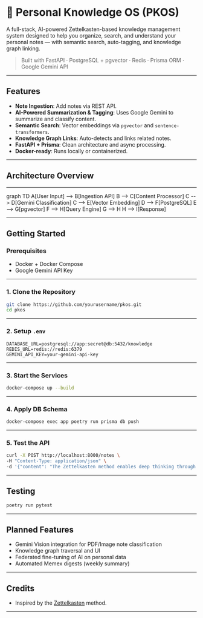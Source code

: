 # 🧠 Personal Knowledge OS (PKOS)

A full-stack, AI-powered Zettelkasten-based knowledge management system designed to help you organize, search, and understand your personal notes — with semantic search, auto-tagging, and knowledge graph linking.

> Built with FastAPI · PostgreSQL + pgvector · Redis · Prisma ORM · Google Gemini API

---

## Features

- **Note Ingestion**: Add notes via REST API.
- **AI-Powered Summarization & Tagging**: Uses Google Gemini to summarize and classify content.
- **Semantic Search**: Vector embeddings via `pgvector` and `sentence-transformers`.
- **Knowledge Graph Links**: Auto-detects and links related notes.
- **FastAPI + Prisma**: Clean architecture and async processing.
- **Docker-ready**: Runs locally or containerized.

---

## Architecture Overview

---

graph TD
    A[User Input] --> B[Ingestion API]
    B --> C[Content Processor]
    C --> D[Gemini Classification]
    C --> E[Vector Embedding]
    D --> F[PostgreSQL]
    E --> G[pgvector]
    F --> H[Query Engine]
    G --> H
    H --> I[Response]



---

## Getting Started

### Prerequisites

- Docker + Docker Compose
- Google Gemini API Key

---

### 1. Clone the Repository

```bash
git clone https://github.com/yourusername/pkos.git
cd pkos
```

---

### 2. Setup `.env`

```env
DATABASE_URL=postgresql://app:secret@db:5432/knowledge
REDIS_URL=redis://redis:6379
GEMINI_API_KEY=your-gemini-api-key
```

---

### 3. Start the Services

```bash
docker-compose up --build
```

---

### 4. Apply DB Schema

```bash
docker-compose exec app poetry run prisma db push
```

---

### 5. Test the API

```bash
curl -X POST http://localhost:8000/notes \
-H "Content-Type: application/json" \
-d '{"content": "The Zettelkasten method enables deep thinking through linking ideas."}'
```

---

## Testing

```bash
poetry run pytest
```

---

## Planned Features

- Gemini Vision integration for PDF/Image note classification
- Knowledge graph traversal and UI
- Federated fine-tuning of AI on personal data
- Automated Memex digests (weekly summary)

---



## Credits

- Inspired by the [Zettelkasten](https://zettelkasten.de/introduction/) method.


---